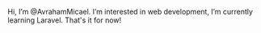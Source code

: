 Hi, I’m @AvrahamMicael. I’m interested in web development, I’m currently learning Laravel. That's it for now!
